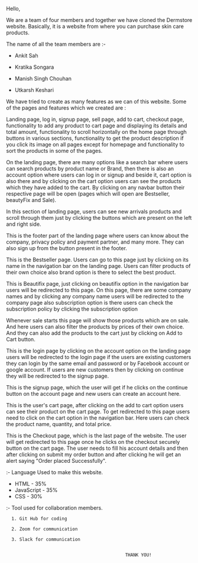 Hello, 

We are a team of four members and together we have cloned the Dermstore website. Basically, it is a website from where you can purchase skin care products.

The name of all the team members are :-

* Ankit Sah

* Kratika Songara

* Manish Singh Chouhan

* Utkarsh Keshari



We have tried to create as many features as we can of this website. Some of the pages and features which we created are : 

Landing page, log in, signup page, sell page, add to cart, checkout page, functionality to add any product to cart page and displaying its details and total amount, functionality to scroll horizontally on the home page through buttons in various sections, functionality to get the product description if you click its image on all pages except for homepage and functionality to sort the products in some of the pages.

On the landing page, there are many options like a search bar where users can search products by product name or Brand, then there is also an account option where users can log in or signup and beside it, cart option is also there and by clicking on the cart option users can see the products which they have added to the cart. By clicking on any navbar button their respective page will be open (pages which will open are Bestseller, beautyFix and Sale).






In this section of landing page, users can see new arrivals products and scroll through them just by clicking the buttons which are present on the left and right side.
 

This is the footer part of the landing page where users can know about the company, privacy policy and payment partner, and many more. They can also sign up from the button present in the footer.




This is the Bestseller page. Users can go to this page just by clicking on its name in the navigation bar on the landing page. Users can filter products of their own choice also brand option is there to select the best product.




This is Beautifix page, just clicking on beautifix option in the navigation bar users will be redirected to this page. On this page, there are some company names and by clicking any company name users will be redirected to the company page also subscription option is there users can check the subscription policy by clicking the subscription option





Whenever sale starts this page will show those products which are on sale. And here users can also filter the products by prices of their own choice. And they can also add the products to the cart just by clicking on Add to Cart button.


 
   
This is the login page by clicking on the account option on the landing page users will be redirected to the login page if the users are existing customers they can login by the same email and password or by Facebook account or google account. If users are new customers then by clicking on continue they will be redirected to the signup page.




This is the signup page, which the user will get if he clicks on the continue button on the account page and new users can create an account here.



This is the user's cart page, after clicking on the add to cart option users can see their product on the cart page. To get redirected to this page users need to click on the cart option in the navigation bar. Here users can check the product name, quantity, and total price.


This is the Checkout page, which is the last page of the website. The user will get redirected to this page once he clicks on the checkout securely button on the cart page. The user needs to fill his account details and then after clicking on submit my order button and after clicking he will get an alert saying "Order placed Successfully".




  :- Language Used to make this website.

 * HTML - 35%
 * JavaScript  - 35%
 * CSS - 30%

:-  Tool used for collaboration members.

      1. Git Hub for coding

      2. Zoom for communication 

      3. Slack for communication

                                                    
                                                 THANK YOU!





